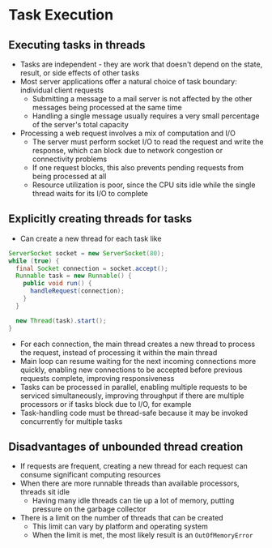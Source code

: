 # Task Execution

## Executing tasks in threads

* Tasks are independent - they are work that doesn't depend on the state, result, or side effects of other tasks
* Most server applications offer a natural choice of task boundary: individual client requests
  * Submitting a message to a mail server is not affected by the other messages being processed at the same time
  * Handling a single message usually requires a very small percentage of the server's total capacity
* Processing a web request involves a mix of computation and I/O
  * The server must perform socket I/O to read the request and write the response, which can block due to network congestion or connectivity problems
  * If one request blocks, this also prevents pending requests from being processed at all
  * Resource utilization is poor, since the CPU sits idle while the single thread waits for its I/O to complete

## Explicitly creating threads for tasks

* Can create a new thread for each task like

```java
ServerSocket socket = new ServerSocket(80);
while (true) {
  final Socket connection = socket.accept();
  Runnable task = new Runnable() {
    public void run() {
      handleRequest(connection);
    }
  }

  new Thread(task).start();
}
```

* For each connection, the main thread creates a new thread to process the request, instead of processing it within the main thread
* Main loop can resume waiting for the next incoming connections more quickly, enabling new connections to be accepted before previous requests complete, improving responsiveness
* Tasks can be processed in parallel, enabling multiple requests to be serviced simultaneously, improving throughput if there are multiple processors or if tasks block due to I/O, for example
* Task-handling code must be thread-safe because it may be invoked concurrently for multiple tasks

## Disadvantages of unbounded thread creation

* If requests are frequent, creating a new thread for each request can consume significant computing resources
* When there are more runnable threads than available processors, threads sit idle
  * Having many idle threads can tie up a lot of memory, putting pressure on the garbage collector
* There is a limit on the number of threads that can be created
  * This limit can vary by platform and operating system
  * When the limit is met, the most likely result is an `OutOfMemoryError`
